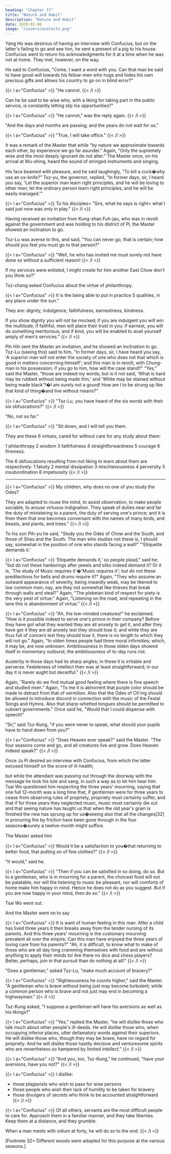 ```yaml
---
heading: "Chapter 17"
title: "Nature and Habit"
description: "Nature and Habit"
date: 2020-01-06
image: "/covers/analects.png"
---
```



Yang Ho was desirous of having an interview with Confucius, but on the latter's failing to go and see him, he sent a present of a pig to his house. Confucius went to return his acknowledgments for it at a time when he was not at home. They met, however, on the way.

He said to Confucius, "Come, I want a word with you. Can that man be said to have good-will towards his fellow-men who hugs and hides his own precious gifts and allows his country to go on in blind error?"

{{< l a="Confucius" >}}
"He cannot. 
{{< /l >}}


Can he be said to be wise who, with a liking for taking part in the public service, is constantly letting slip his opportunities?" 

{{< l a="Confucius" >}}
"He cannot," was the reply again. 
{{< /l >}}

"And the days and months are passing; and the years do not wait for us." 

{{< l a="Confucius" >}}
"True, I will take office." 
{{< /l >}}

It was a remark of the Master that while "by nature we approximate towards each other, by experience we go far asunder." Again, "Only the supremely wise and the most deeply ignorant do not alter." The Master once, on his arrival at Wu-shing, heard the sound of stringed instruments and singing. 

His face beamed with pleasure, and he said laughingly, "To kill a cock�why use an ox-knife?" Tsz-yu, the governor, replied, "In former days, sir, I heard you say, 'Let the superior man learn right principles, and he will be loving to other men; let the ordinary person learn right principles, and he will be easily managed.'" 


{{< l a="Confucius" >}}
To his disciples=  "Sirs, what he says is right=  what I said just now was only in play."
{{< /l >}}


Having received an invitation from Kung-shan Fuh-jau, who was in revolt against the government and was holding to his district of Pi, the Master showed an inclination to go. 

Tsz-Lu was averse to this, and said, "You can never go, that is certain; how should you feel you must go to that person?" 

{{< l a="Confucius" >}}
"Well, he who has invited me must surely not have done so without a sufficient reason! 
{{< /l >}}


If my services were enlisted, I might create for him another East Chow don't you think so?"

Tsz-chang asked Confucius about the virtue of philanthropy.

{{< l a="Confucius" >}}
It is the being able to put in practice 5 qualities, in any place under the sun." 

They are: dignity, indulgence, faithfulness, earnestness, kindness. 

If you show dignity you will not be mocked; if you are indulgent you will win the multitude; if faithful, men will place their trust in you; if earnest, you will do something meritorious; and if kind, you will be enabled to avail yourself amply of men's services."
{{< /l >}}

Pih Hih sent the Master an invitation, and he showed an inclination to go. Tsz-Lu (seeing this) said to him, "In former days, sir, I have heard you say, 'A superior man will not enter the society of one who does not that which is good in matters concerning himself'; and this man is in revolt, with Chung-man in his possession; if you go to him, how will the case stand?" "Yes," said the Master, "those are indeed my words; but is it not said, 'What is hard may be rubbed without being made thin,' and 'White may be stained without being made black'?�I am surely not a gourd! How am I to be strung up like that kind of thing�and live without means?" 

{{< l a="Confucius" >}}
"Tsz-Lu, you have heard of the six words with their six obfuscations?" 
{{< /l >}}


"No, not so far." 

{{< l a="Confucius" >}}
"Sit down, and I will tell you them. 

They are these 6 virtues, cared for without care for any study about them:

1 philanthropy
2 wisdom
3 faithfulness
4 straightforwardness
5 courage
6 firmness. 

The 6 obfuscations resulting from not liking to learn about them are respectively: 
1 fatuity
2 mental dissipation
3 mischievousness
4 perversity
5 insubordination
6 impetuosity
{{< /l >}}

---

{{< l a="Confucius" >}}
My children, why does no one of you study the Odes?

They are adapted to rouse the mind, to assist observation, to make people sociable, to arouse virtuous indignation. They speak of duties near and far the duty of ministering to a parent, the duty of serving one's prince; and it is from them that one becomes conversant with the names of many birds, and beasts, and plants, and trees." 
{{< /l >}}


To his son Pih-yu he said, "Study you the Odes of Chow and the South, and those of Shau and the South. The man who studies not these is, I should say, somewhat in the position of one who stands facing a wall!" "'Etiquette demands it.' 

{{< l a="Confucius" >}}
'Etiquette demands it,' so people plead," said he; "but do not these hankerings after jewels and silks indeed demand it? Or it is, 'The study of Music requires it'�'Music requires it'; but do not these predilections for bells and drums require it?" Again, "They who assume an outward appearance of severity, being inwardly weak, may be likened to low common men; nay, are they not somewhat like thieves that break through walls and steal?" Again, "The plebeian kind of respect for piety is the very pest of virtue." Again, "Listening on the road, and repeating in the lane this is abandonment of virtue." 
{{< /l >}}


{{< l a="Confucius" >}}
"Ah, the low-minded creatures!" he exclaimed. "How is it possible indeed to serve one's prince in their company? Before they have got what they wanted they are all anxiety to get it, and after they have got it they are all anxiety lest they should lose it; and while they are thus full of concern lest they should lose it, there is no length to which they will not go." Again, "In olden times people had three moral infirmities; which, it may be, are now unknown. Ambitiousness in those olden days showed itself in momentary outburst; the ambitiousness of to-day runs riot. 

Austerity in those days had its sharp angles; in these it is irritable and perverse. Feebleness of intellect then was at least straightforward; in our day it is never aught but deceitful."
{{< /l >}}


Again, "Rarely do we find mutual good feeling where there is fine speech and studied mien." Again, "To me it is abhorrent that purple color should be made to detract from that of vermilion. Also that the Odes of Ch'ing should be allowed to introduce discord in connection with the music of the Festal Songs and Hymns. Also that sharp-whetted tongues should be permitted to subvert governments." Once said he, "Would that I could dispense with speech!" 


"Sir," said Tsz-Kung, "if you were never to speak, what should your pupils have to hand down from you?" 

{{< l a="Confucius" >}}
"Does Heaven ever speak?" said the Master. "The four seasons come and go, and all creatures live and grow. Does Heaven indeed speak?" 
{{< /l >}}

Once Ju Pi desired an interview with Confucius, from which the latter excused himself on the score of ill-health; 

but while the attendant was passing out through the doorway with the message he took his lute and sang, in such a way as to let him hear him. Tsai Wo questioned him respecting the three years' mourning, saying that one full 12-month was a long time that, if gentlemen were for three years to cease from observing rules of propriety, propriety must certainly suffer, and that if for three years they neglected music, music must certainly die out and that seeing nature has taught us that when the old year's grain is finished the new has sprung up for us�seeing also that all the changes[32] in procuring fire by friction have been gone through in the four seasons�surely a twelve-month might suffice. 

The Master asked him

{{< l a="Confucius" >}}
Would it be a satisfaction to you�that returning to better food, that putting on of fine clothes?"
{{< /l >}}

 "It would," said he. 

{{< l a="Confucius" >}}
"Then if you can be satisfied in so doing, do so. But to a gentleman, who is in mourning for a parent, the choicest food will not be palatable, nor will the listening to music be pleasant, nor will comforts of home make him happy in mind. Hence he does not do as you suggest. But if you are now happy in your mind, then do so."
{{< /l >}}

 Tsai Wo went out. 

 And the Master went on to say

{{< l a="Confucius" >}}
It is want of human feeling in this man. After a child has lived three years it then breaks away from the tender nursing of its parents. And this three years' mourning is the customary mourning prevalent all over the empire. Can this man have enjoyed the three years of loving care from his parents?" "Ah, it is difficult, to know what to make of those who are all day long cramming themselves with food and are without anything to apply their minds to! Are there no dice and chess players? Better, perhaps, join in that pursuit than do nothing at all!"
{{< /l >}}

"Does a gentleman," asked Tsz-Lu, "make much account of bravery?" 

{{< l a="Confucius" >}}
"Righteousness he counts higher," said the Master. "A gentleman who is brave without being just may become turbulent; while a common person who is brave and not just may end in becoming a highwayman." 
{{< /l >}}

Tsz-Kung asked, "I suppose a gentleman will have his aversions as well as his likings?" 

{{< l a="Confucius" >}}
"Yes," replied the Master, "he will dislike those who talk much about other people's ill-deeds. He will dislike those who, when occupying inferior places, utter defamatory words against their superiors. He will dislike those who, though they may be brave, have no regard for propriety. And he will dislike those hastily decisive and venturesome spirits who are nevertheless so hampered by limited intellect." 
{{< /l >}}


{{< l a="Confucius" >}}
"And you, too, Tsz-Kung," he continued, "have your aversions, have you not?"
{{< /l >}}

{{< l a="Confucius" >}}
I dislike:
- those plagiarists who wish to pass for wise persons
- those people who wish their lack of humility to be taken for bravery
- those divulgers of secrets who think to be accounted straightforward
{{< /l >}}

{{< l a="Confucius" >}}
Of all others, servants are the most difficult people to care for. Approach them in a familiar manner, and they take liberties. Keep them at a distance, and they grumble. 

When a man meets with odium at forty, he will do so to the end.
{{< /l >}}


[Footnote 32=  Different woods were adopted for this purpose at the various seasons.] 